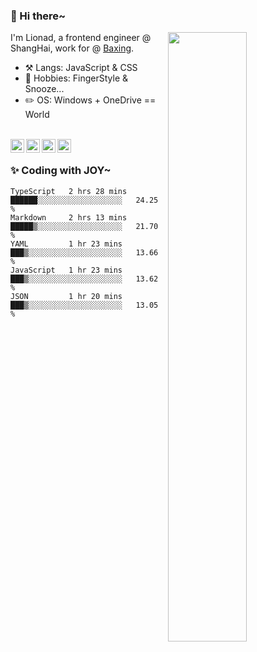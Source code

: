 ### 👋 Hi there~

[<img align="right" width="50%" src="https://github-readme-stats.vercel.app/api?username=Lionad-Morotar&show_icons=true">](https://metrics.lecoq.io/ouuan?template=classic)

I'm Lionad, a frontend engineer @ ShangHai, work for @ [Baxing](https://github.com/baixing).

- ⚒️ Langs: JavaScript & CSS
- 🎨 Hobbies: FingerStyle & Snooze...
- ✏️ OS: Windows + OneDrive == World

<br />

<a href="https://www.lionad.art">
  <img align="left" alt="lionad-art" width="22px" src="https://cdn.jsdelivr.net/npm/simple-icons@3.1.0/icons/wordpress.svg" />
</a>
<a href="#1806234223">
  <img align="left" alt="1806234223" width="22px" src="https://cdn.jsdelivr.net/npm/simple-icons@3.1.0/icons/tencentqq.svg" />
</a>
<a href="https://www.zhihu.com/people/Lionad">
  <img align="left" alt="132yse" width="22px" src="https://cdn.jsdelivr.net/npm/simple-icons@3.1.0/icons/zhihu.svg" />
</a>
<a href="https://github.com/Lionad-Morotar">
  <img align="left" alt="yisar" width="22px" src="https://cdn.jsdelivr.net/npm/simple-icons@3.1.0/icons/github.svg" />
</a>

<br />

### ✨ Coding with JOY~

<!--START_SECTION:waka-->
```text
TypeScript   2 hrs 28 mins   ██████░░░░░░░░░░░░░░░░░░░   24.25 % 
Markdown     2 hrs 13 mins   █████▒░░░░░░░░░░░░░░░░░░░   21.70 % 
YAML         1 hr 23 mins    ███▒░░░░░░░░░░░░░░░░░░░░░   13.66 % 
JavaScript   1 hr 23 mins    ███▒░░░░░░░░░░░░░░░░░░░░░   13.62 % 
JSON         1 hr 20 mins    ███▒░░░░░░░░░░░░░░░░░░░░░   13.05 % 
```
<!--END_SECTION:waka-->
